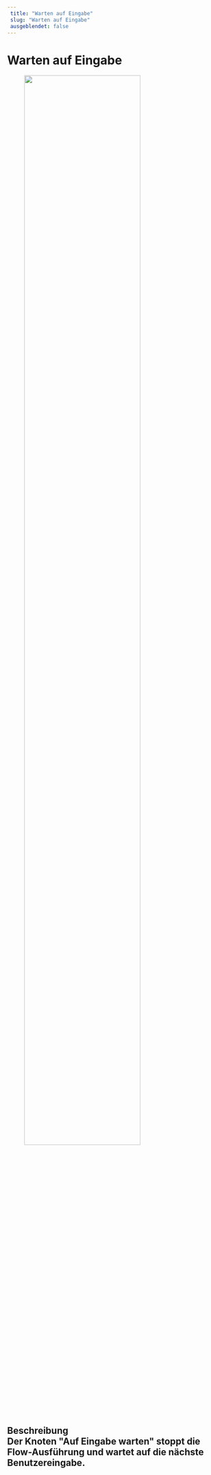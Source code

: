 ```yaml
---
 title: "Warten auf Eingabe" 
 slug: "Warten auf Eingabe" 
 ausgeblendet: false 
---
```

# Warten auf Eingabe

<figure>
  <img class="image-center" src="{{config.site_url}}ai/flow-nodes/images/logic/wait-for-input.png" width="80%" />
</figure>

## Beschreibung<div class="divider"></div>Der Knoten "Auf Eingabe warten" stoppt die Flow-Ausführung und wartet auf die nächste Benutzereingabe.